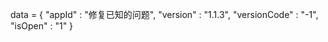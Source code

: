 <span id = 'versionData'>data = {
"appId" : "修复已知的问题",
"version" : "1.1.3",
"versionCode" : "-1",
"isOpen" : "1"
}</span>
